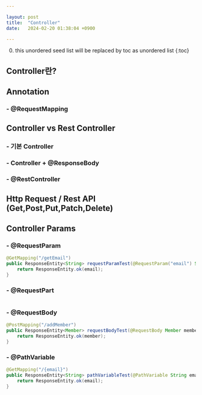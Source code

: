 ```yaml
---

layout: post
title:  "Controller"
date:   2024-02-20 01:38:04 +0900

---
```


0. this unordered seed list will be replaced by toc as unordered list
{:toc}

## Controller란?

## Annotation
### - @RequestMapping


## Controller vs Rest Controller
### - 기본 Controller
### - Controller + @ResponseBody
### - @RestController

## Http Request / Rest API (Get,Post,Put,Patch,Delete)


## Controller Params
### - @RequestParam
~~~java
@GetMapping("/getEmail")
public ResponseEntity<String> requestParamTest(@RequestParam("email") String email){
    return ResponseEntity.ok(email);
}
~~~

### - @RequestPart
~~~java

~~~

### - @RequestBody
~~~java
@PostMapping("/addMember")
public ResponseEntity<Member> requestBodyTest(@RequestBody Member member){
    return ResponseEntity.ok(member);
}
~~~

### - @PathVariable
~~~java
@GetMapping("/{email}")
public ResponseEntity<String> pathVariableTest(@PathVariable String email){
    return ResponseEntity.ok(email);
}
~~~





